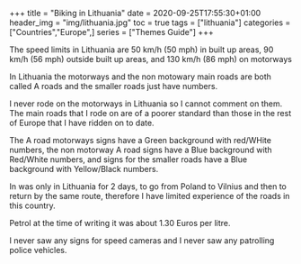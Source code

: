 +++
title = "Biking in Lithuania"
date = 2020-09-25T17:55:30+01:00
header_img = "img/lithuania.jpg"
toc = true
tags = ["lithuania"]
categories = ["Countries","Europe",]
series = ["Themes Guide"]
+++

The speed limits in Lithuania are 50 km/h (50 mph) in built up areas, 90 km/h (56 mph) outside built up areas, and 130 km/h (86 mph) on motorways

In Lithuania the motorways and the non motowary main roads are both called A roads and the smaller roads just have numbers.

I never rode on the motorways in Lithuania so I cannot comment on them. The main roads that I rode on are of a poorer standard than those in the rest of Europe that I have ridden on to date.

The A road motorways signs have a Green background with red/WHite numbers, the non motorway A road signs have a Blue background with Red/White numbers, and signs for the smaller roads have a Blue background with Yellow/Black numbers.

In was only in Lithuania for 2 days, to go from Poland to Vilnius and then to return by the same route, therefore I have limited experience of the roads in this country.

Petrol at the time of writing it was about 1.30 Euros per litre.

I never saw any signs for speed cameras and I never saw any patrolling police vehicles.
